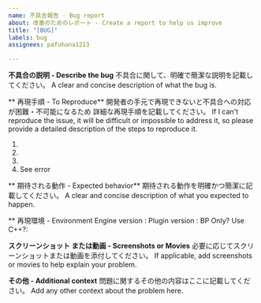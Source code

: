 ```yaml
---
name: 不具合報告 - Bug report
about: 改善のためのレポート - Create a report to help us improve
title: "[BUG]"
labels: bug
assignees: pafuhana1213

---
```


**不具合の説明 - Describe the bug**
不具合に関して、明確で簡潔な説明を記載してください。
A clear and concise description of what the bug is.

** 再現手順 - To Reproduce**
開発者の手元で再現できないと不具合への対応が困難・不可能になるため
詳細な再現手順を記載してください。
If I can't reproduce the issue, it will be difficult or impossible to address it, 
so please provide a detailed description of the steps to reproduce it.

1. 
2. 
3. 
4. See error

** 期待される動作 - Expected behavior**
期待される動作を明確かつ簡潔に記載してください。
A clear and concise description of what you expected to happen.

** 再現環境 -  Environment
Engine version : 
Plugin version : 
BP Only? Use C++?:

**スクリーンショット または動画 - Screenshots or Movies**
必要に応じてスクリーンショットまたは動画を添付してください。
If applicable, add screenshots or movies to help explain your problem.

**その他 - Additional context**
問題に関するその他の内容はここに記載してください。
Add any other context about the problem here.
